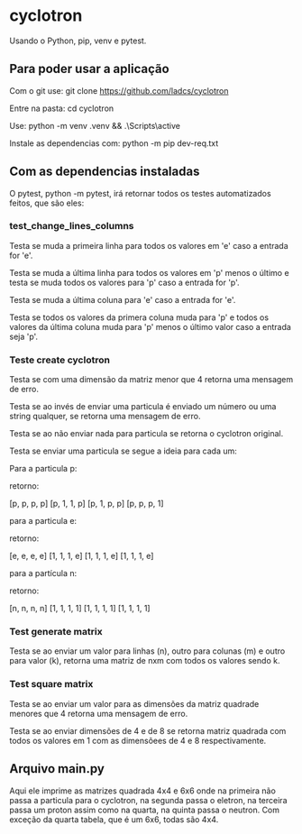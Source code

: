 # cyclotron

Usando o Python, pip, venv e pytest.

## Para poder usar a aplicação

Com o git use: git clone https://github.com/ladcs/cyclotron

Entre na pasta: cd cyclotron

Use: python -m venv .venv && .\Scripts\active

Instale as dependencias com: python -m pip dev-req.txt

## Com as dependencias instaladas

O pytest, python -m pytest, irá retornar todos os testes automatizados feitos, que são eles:

### test_change_lines_columns

Testa se muda a primeira linha para todos os valores em 'e' caso a entrada for 'e'.

Testa se muda a última linha para todos os valores em 'p' menos o último e testa se muda todos os valores para 'p' caso a entrada for 'p'.

Testa se muda a última coluna para 'e' caso a entrada for 'e'.

Testa se todos os valores da primera coluna muda para 'p' e todos os valores da última coluna muda para 'p' menos o último valor caso a entrada seja 'p'.

### Teste create cyclotron

Testa se com uma dimensão da matriz menor que 4 retorna uma mensagem de erro.

Testa se ao invés de enviar uma particula é enviado um número ou uma string qualquer, se retorna uma mensagem de erro.

Testa se ao não enviar nada para particula se retorna o cyclotron original.

Testa se enviar uma particula se segue a ideia para cada um:

Para a particula p:

retorno:

[p, p, p, p]
[p, 1, 1, p]
[p, 1, p, p]
[p, p, p, 1]

para a particula e:
 
retorno:

[e, e, e, e]
[1, 1, 1, e]
[1, 1, 1, e]
[1, 1, 1, e]

para a partícula n:

retorno:

[n, n, n, n]
[1, 1, 1, 1]
[1, 1, 1, 1]
[1, 1, 1, 1]


### Test generate matrix

Testa se ao enviar um valor para linhas (n), outro para colunas (m) e outro para valor (k), retorna uma matriz de nxm com todos os valores sendo k.

### Test square matrix

Testa se ao enviar um valor para as dimensões da matriz quadrade menores que 4 retorna uma mensagem de erro.

Testa se ao enviar dimensões de 4 e de 8 se retorna matriz quadrada com todos os valores em 1 com as dimensõees de 4 e 8 respectivamente.

## Arquivo main.py

Aqui ele imprime as matrizes quadrada 4x4 e 6x6 onde na primeira não passa a particula para o cyclotron, na segunda passa o eletron, na terceira passa um proton assim como na quarta, na quinta passa o neutron. Com exceção da quarta tabela, que é um 6x6, todas são 4x4.